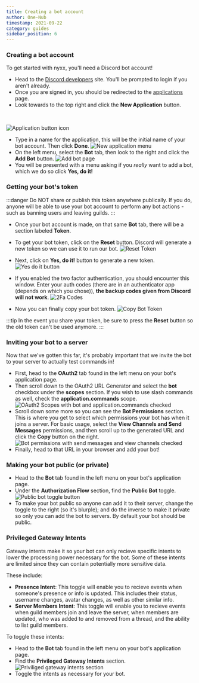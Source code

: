 ```yaml
---
title: Creating a bot account
author: One-Nub
timestamp: 2021-09-22
category: guides
sidebar_position: 6
---
```


### Creating a bot account

To get started with nyxx, you'll need a Discord bot account!

- Head to the [Discord developers](https://discord.com/developers) site.
  You'll be prompted to login if you aren't already.
- Once you are signed in, you should be redirected to the [applications](https://discord.com/developers/applications) page.
- Look towards to the top right and click the **New Application** button.

<br />

![Application button icon](../../static/img/tutorial/new_application_button.png)

- Type in a name for the application, this will be the initial name of your bot account. Then click **Done**. ![New application menu](../../static/img/tutorial/create_application_page.png)
- On the left menu, select the **Bot** tab, then look to the right and click the **Add Bot** button. ![Add bot page](../../static/img/tutorial/add_bot_page.png)
- You will be presented with a menu asking if you _really_ want to add a bot, which we do so click **Yes, do it!**

### Getting your bot's token

:::danger
Do NOT share or publish this token anywhere publically. If you do, anyone will be able to use your bot account to perform any bot actions - such as banning users and leaving guilds.
:::

- Once your bot account is made, on that same **Bot** tab, there will be a section labeled **Token**.
- To get your bot token, click on the **Reset** button. Discord will generate a new token so we can use it to run our bot.
![Reset Token](../../static/img/tutorial/bot_token_reset.jpg)
- Next, click on **Yes, do it!** button to generate a new token.
![Yes do it button](../../static/img/tutorial/bot_token_yes_do_it.jpg)
- If you enabled the two factor authentication, you should encounter this window. Enter your auth codes (there are in an authenticator app (depends on which you chose)), **the backup codes given from Discord will not work**.
![2Fa Codes](../../static/img/tutorial/bot_token_2fa.png)

- Now you can finally copy your bot token.
![Copy Bot Token](../../static/img/tutorial/copy_bot_token.jpg)

:::tip
In the event you share your token, be sure to press the **Reset** button so the old token can't be used anymore.
:::

### Inviting your bot to a server

Now that we've gotten this far, it's probably important that we invite the bot to your server to actually test commands in!

- First, head to the **OAuth2** tab found in the left menu on your bot's application page.
- Then scroll down to the OAuth2 URL Generator and select the **bot** checkbox under the **scopes** section. If you wish to use slash commands as well, check the **application.commands** scope. ![OAuth2 Scopes with bot and application.commands checked](../../static/img/tutorial/select_bot_scopes.png)
- Scroll down some more so you can see the **Bot Permissions** section. This is where you get to select which permissions your bot has when it joins a server. For basic usage, select the **View Channels and Send Messages** permissions, and then scroll up to the generated URL and click the **Copy** button on the right. ![Bot permissions with send messages and view channels checked](../../static/img/tutorial/select_bot_permissions.png)
- Finally, head to that URL in your browser and add your bot!

### Making your bot public (or private)

- Head to the **Bot** tab found in the left menu on your bot's application page.
- Under the **Authorization Flow** section, find the **Public Bot** toggle. ![Public bot toggle button](../../static/img/tutorial/make_bot_public.png)
- To make your bot public so anyone can add it to their server, change the toggle to the right (so it's blurple); and do the inverse to make it private so only you can add the bot to servers. By default your bot should be public.

### Privileged Gateway Intents

Gateway intents make it so your bot can only recieve specific intents to lower the processing power necessary for the bot. Some of these intents are limited since they can contain potentially more sensitive data.

These include:

- **Presence Intent**: This toggle will enable you to recieve events when someone's presence or info is updated. This includes their status, username changes, avatar changes, as well as other similar info.
- **Server Members Intent**: This toggle will enable you to recieve events when guild members join and leave the server, when members are updated, who was added to and removed from a thread, and the ability to list guild members.

To toggle these intents:

- Head to the **Bot** tab found in the left menu on your bot's application page.
- Find the **Privileged Gateway Intents** section. ![Priviliged gateway intents section](../../static/img/tutorial/priv_gw_intents.png)
- Toggle the intents as necessary for your bot.

